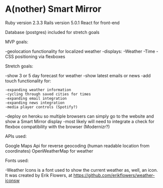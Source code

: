 # A(nother) Smart Mirror

Ruby version 2.3.3
Rails version 5.0.1
React for front-end

Database (postgres) included for stretch goals

MVP goals: 

-geolocation functionality for localized weather
-displays:
    -Weather
    -Time
-CSS positioning via flexboxes


Stretch goals:

-show 3 or 5 day forecast for weather
-show latest emails or news
-add touch functionality for:
  
    -expanding weather information
    -cycling through saved cities for times
    -expanding email integration
    -expanding news integration
    -media player controls (Spotify?)
-deploy on heroku so multiple browsers can simply go to the website and show a Smart Mirror display
    -most likely will need to integrate a check for flexbox compatibility with the browser (Modernizr?)

APIs used: 

Google Maps Api for reverse geocoding (human readable location from coordinates)
OpenWeatherMap for weather

Fonts used:

-Weather Icons is a font used to show the current weather as, well, an icon. It was created by Erik Flowers, at https://github.com/erikflowers/weather-iconsw 